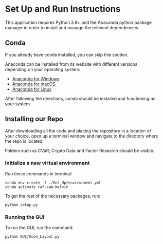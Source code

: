 # Set Up and Run Instructions 

This application requires Python 3.9+ and the Anaconda python package manager in order to install and manage the relevent dependencies. 

## Conda 

If you already have conda installed, you can skip this section.

Anaconda can be installed from its website with different versions depending on your operating system:

- [Anaconda for Windows](https://docs.anaconda.com/anaconda/install/windows/)
- [Anaconda for macOS](https://docs.anaconda.com/anaconda/install/mac-os/)
- [Anaconda for Linux](https://docs.anaconda.com/anaconda/install/linux/)

After following the directions, conda should be installed and functioning on your system.

## Installing our Repo

After downloading all the code and placing the repository in a location of your choice, open up a terminal window and navigate to the directory where the repo is located. 

Folders such as CVaR, Crypto Data and Factor Research should be visible. 

### Initialize a new virtual environment

Run these commands in terminal:

    conda env create -f ./Set_Up/environment.yml
    conda activate raf-sam-kelvin
    
To get the rest of the necessary packages, run:

    python setup.py
    
### Running the GUI

To run the GUI, run the command:

    python GUI/Good_Layout.py
